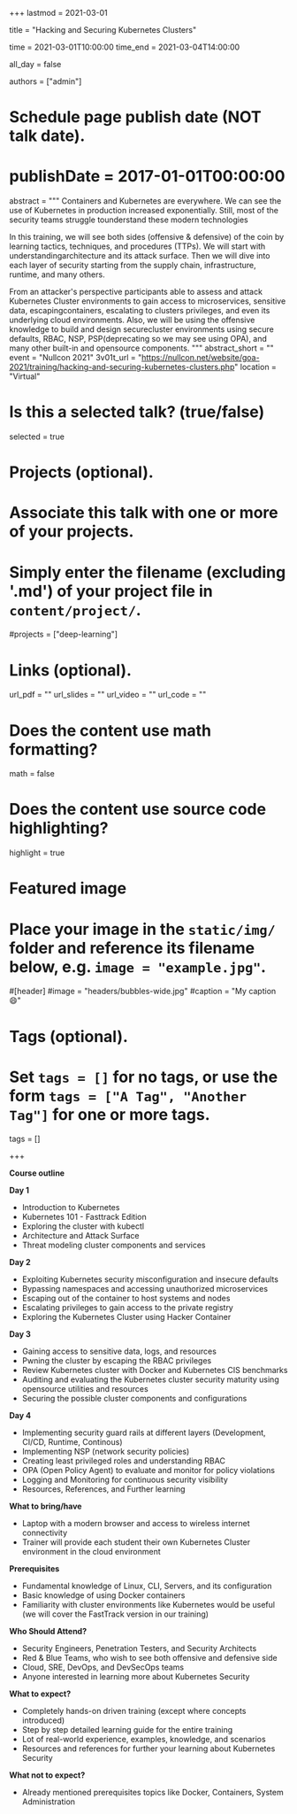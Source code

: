 +++
lastmod = 2021-03-01

title = "Hacking and Securing Kubernetes Clusters"

time = 2021-03-01T10:00:00
time_end = 2021-03-04T14:00:00

all_day = false

authors = ["admin"]


# Schedule page publish date (NOT talk date).
# publishDate = 2017-01-01T00:00:00

abstract = """
Containers and Kubernetes are everywhere. We can see the use of Kubernetes in production increased exponentially. Still, most of the security teams struggle tounderstand these modern technologies

In this training, we will see both sides (offensive & defensive) of the coin by learning tactics, techniques, and procedures (TTPs). We will start with understandingarchitecture and its attack surface. Then we will dive into each layer of security starting from the supply chain, infrastructure, runtime, and many others.

From an attacker's perspective participants able to assess and attack Kubernetes Cluster environments to gain access to microservices, sensitive data, escapingcontainers, escalating to clusters privileges, and even its underlying cloud environments. Also, we will be using the offensive knowledge to build and design securecluster environments using secure defaults, RBAC, NSP, PSP(deprecating so we may see using OPA), and many other built-in and opensource components.
"""
abstract_short = ""
event = "Nullcon 2021"
3v01t_url = "https://nullcon.net/website/goa-2021/training/hacking-and-securing-kubernetes-clusters.php"
location = "Virtual"

# Is this a selected talk? (true/false)
selected = true

# Projects (optional).
#   Associate this talk with one or more of your projects.
#   Simply enter the filename (excluding '.md') of your project file in `content/project/`.
#projects = ["deep-learning"]

# Links (optional).
url_pdf = ""
url_slides = ""
url_video = ""
url_code = ""

# Does the content use math formatting?
math = false

# Does the content use source code highlighting?
highlight = true

# Featured image
# Place your image in the `static/img/` folder and reference its filename below, e.g. `image = "example.jpg"`.

#[header]
#image = "headers/bubbles-wide.jpg"
#caption = "My caption :smile:"

# Tags (optional).
#   Set `tags = []` for no tags, or use the form `tags = ["A Tag", "Another Tag"]` for one or more tags.
tags = []

+++

**Course outline**

**Day 1**

* Introduction to Kubernetes
* Kubernetes 101 - Fasttrack Edition
* Exploring the cluster with kubectl
* Architecture and Attack Surface
* Threat modeling cluster components and services

**Day 2**

* Exploiting Kubernetes security misconfiguration and insecure defaults
* Bypassing namespaces and accessing unauthorized microservices
* Escaping out of the container to host systems and nodes
* Escalating privileges to gain access to the private registry
* Exploring the Kubernetes Cluster using Hacker Container

**Day 3**

* Gaining access to sensitive data, logs, and resources
* Pwning the cluster by escaping the RBAC privileges
* Review Kubernetes cluster with Docker and Kubernetes CIS benchmarks
* Auditing and evaluating the Kubernetes cluster security maturity using opensource utilities and resources
* Securing the possible cluster components and configurations

**Day 4**

* Implementing security guard rails at different layers (Development, CI/CD, Runtime, Continous)
* Implementing NSP (network security policies)
* Creating least privileged roles and understanding RBAC
* OPA (Open Policy Agent) to evaluate and monitor for policy violations
* Logging and Monitoring for continuous security visibility
* Resources, References, and Further learning

**What to bring/have**

* Laptop with a modern browser and access to wireless internet connectivity
* Trainer will provide each student their own Kubernetes Cluster environment in the cloud environment

**Prerequisites**

* Fundamental knowledge of Linux, CLI, Servers, and its configuration
* Basic knowledge of using Docker containers
* Familiarity with cluster environments like Kubernetes would be useful (we will cover the FastTrack version in our training)

**Who Should Attend?**

* Security Engineers, Penetration Testers, and Security Architects
* Red & Blue Teams, who wish to see both offensive and defensive side
* Cloud, SRE, DevOps, and DevSecOps teams
* Anyone interested in learning more about Kubernetes Security

**What to expect?**

* Completely hands-on driven training (except where concepts introduced)
* Step by step detailed learning guide for the entire training
* Lot of real-world experience, examples, knowledge, and scenarios
* Resources and references for further your learning about Kubernetes Security

**What not to expect?**

* Already mentioned prerequisites topics like Docker, Containers, System Administration
